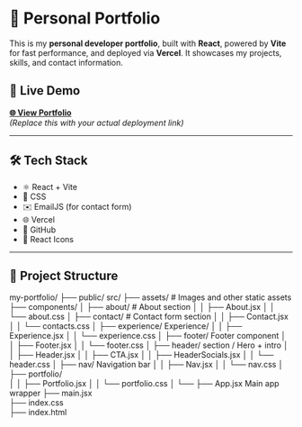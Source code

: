 # 🚀 Personal Portfolio

This is my **personal developer portfolio**, built with **React**, powered by **Vite** for fast performance, and deployed via **Vercel**. It showcases my projects, skills, and contact information.

## 🔗 Live Demo

**[🌐 View Portfolio](https://your-vercel-link.vercel.app)**  
_(Replace this with your actual deployment link)_

---

## 🛠 Tech Stack

- ⚛️ React + Vite
- 🎨 CSS
- ✉️ EmailJS (for contact form)
- 🌐 Vercel
- 💾 GitHub
- 🧩 React Icons

---

## 📁 Project Structure

my-portfolio/
├── public/
src/
├── assets/ # Images and other static assets
├── components/
│ ├── about/ # About section
│ │ ├── About.jsx
│ │ └── about.css
│ ├── contact/ # Contact form section
│ │ ├── Contact.jsx
│ │ └── contacts.css
│ ├── experience/ Experience/
│ │ ├── Experience.jsx
│ │ └── experience.css
│ ├── footer/ Footer component
│ │ ├── Footer.jsx
│ │ └── footer.css
│ ├── header/ section / Hero + intro
│ │ ├── Header.jsx
│ │ ├── CTA.jsx
│ │ ├── HeaderSocials.jsx
│ │ └── header.css
│ ├── nav/ Navigation bar
│ │ ├── Nav.jsx
│ │ └── nav.css
│ ├── portfolio/  
│ │ ├── Portfolio.jsx
│ │ └── portfolio.css
│ └──
├── App.jsx Main app wrapper
├── main.jsx  
├── index.css  
├── index.html
